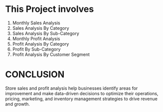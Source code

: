 # This Project involves 

1) Monthly Sales Analysis
2) Sales Analysis By Category
3) Sales Analysis By Sub-Category
4) Monthly Profit Analysis
5) Profit Analysis By Category
6) Profit By Sub-Category
7) Profit Analysis By Customer Segment

# CONCLUSION 
Store sales and profit analysis help businesses identify areas for improvement and make data-driven decisions to optimize their operations, pricing, marketing, and inventory management strategies to drive revenue and growth.

